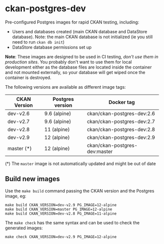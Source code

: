 # ckan-postgres-dev

Pre-configured Postgres images for rapid CKAN testing, including:

* Users and databases created (main CKAN database and DataStore database). Note: the main CKAN database is not initialized (ie you still need to run `ckan db init`)
* DataStore database permissions set up

**Note**: These images are designed to be used in CI testing, *don't use them in production sites*. You probably don't want to use them for local development either as the database files are located inside the container and not mounted externally, so your database will get wiped once the container is destroyed.

The following versions are available as different image tags:

| CKAN Version | Postgres version | Docker tag |
| --- | --- | --- |
| dev-v2.6 | 9.6 (alpine) | ckan/ckan-postgres-dev:2.6 |
| dev-v2.7 | 9.6 (alpine) |ckan/ckan-postgres-dev:2.7 |
| dev-v2.8 | 11 (alpine) | ckan/ckan-postgres-dev:2.8 |
| dev-v2.9 | 12 (alpine) | ckan/ckan-postgres-dev:2.9 |
| master (*) | 12 (alpine) | ckan/ckan-postgres-dev:master |

(*) The `master` image is not automatically updated and might be out of date


## Build new images

Use the `make build` command passing the CKAN version and the Postgres image, eg:

    make build CKAN_VERSION=dev-v2.9 PG_IMAGE=12-alpine
    make build CKAN_VERSION=master PG_IMAGE=12-alpine
    make build CKAN_VERSION=dev-v2.8 PG_IMAGE=11-alpine

The `make check` has the same syntax and can be used to check the generated images:

    make check CKAN_VERSION=dev-v2.9 PG_IMAGE=12-alpine
